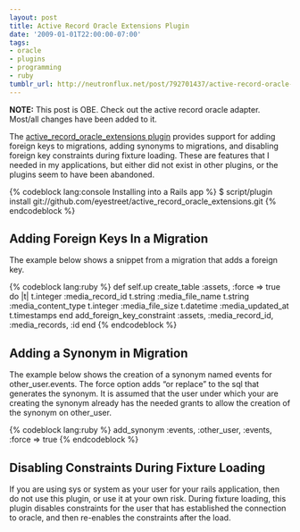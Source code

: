 ```yaml
---
layout: post
title: Active Record Oracle Extensions Plugin
date: '2009-01-01T22:00:00-07:00'
tags:
- oracle
- plugins
- programming
- ruby
tumblr_url: http://neutronflux.net/post/792701437/active-record-oracle-extensions-plugin
---
```

__NOTE:__ This post is OBE. Check out the active record oracle
adapter. Most/all changes have been added to it.

The [active_record_oracle_extensions plugin](http://github.com/eyestreet/active_record_oracle_extensions/tree/master) provides support for adding foreign keys to migrations, adding synonyms to migrations, and disabling foreign key constraints during fixture loading. These are features that I needed in my applications, but either did not exist in other plugins, or the plugins seem to have been abandoned.

<!-- more -->

{% codeblock lang:console Installing into a Rails app %}
$ script/plugin install git://github.com/eyestreet/active_record_oracle_extensions.git 
{% endcodeblock %}


## Adding Foreign Keys In a Migration

The example below shows a snippet from a migration that adds a foreign key.

{% codeblock lang:ruby %}
def self.up
    create_table :assets, :force => true do |t|
      t.integer :media_record_id
      t.string  :media_file_name
      t.string  :media_content_type
      t.integer :media_file_size
      t.datetime :media_updated_at
      t.timestamps
    end
    add_foreign_key_constraint :assets, :media_record_id, 
                                        :media_records, :id
 end
{% endcodeblock %}

## Adding a Synonym in Migration

The example below shows the creation of a synonym named events for other_user.events. The force option adds “or replace” to the sql that generates the synonym. It is assumed that the user under which your are creating the synonym already has the needed grants to allow the creation of the synonym on other_user.

{% codeblock lang:ruby %}
add_synonym :events, :other_user, :events, :force => true
{% endcodeblock %}


## Disabling Constraints During Fixture Loading

If you are using sys or system as your user for your rails application, then do not use this plugin, or use it at your own risk. During fixture loading, this plugin disables constraints for the user that has established the connection to oracle, and then re-enables the constraints after the load.
